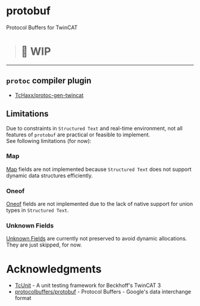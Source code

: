 # protobuf
Protocol Buffers for TwinCAT

> <h1> 🚧 WIP
--- 

## `protoc` compiler plugin
* [TcHaxx/protoc-gen-twincat](https://github.com/TcHaxx/protoc-gen-twincat)

## Limitations

Due to constraints in `Structured Text` and real-time environment, not all features of `protobuf` are practical or feasible to implement.  
See following limitations (for now):

### Map
[Map](https://protobuf.dev/programming-guides/proto3/#maps) fields are not implemented because `Structured Text` does not support dynamic data structures efficiently.

### Oneof
[Oneof](https://protobuf.dev/programming-guides/proto3/#oneof) fields are not implemented due to the lack of native support for union types in `Structured Text`.

### Unknown Fields
[Unknown Fields](https://protobuf.dev/programming-guides/proto3/#unknowns) are currently not preserved to avoid dynamic allocations. 
They are just skipped, for now.

# Acknowledgments

* [TcUnit](https://github.com/tcunit/TcUnit) - A unit testing framework for Beckhoff's TwinCAT 3
* [protocolbuffers/protobuf](https://github.com/protocolbuffers/protobuf) - Protocol Buffers - Google's data interchange format
